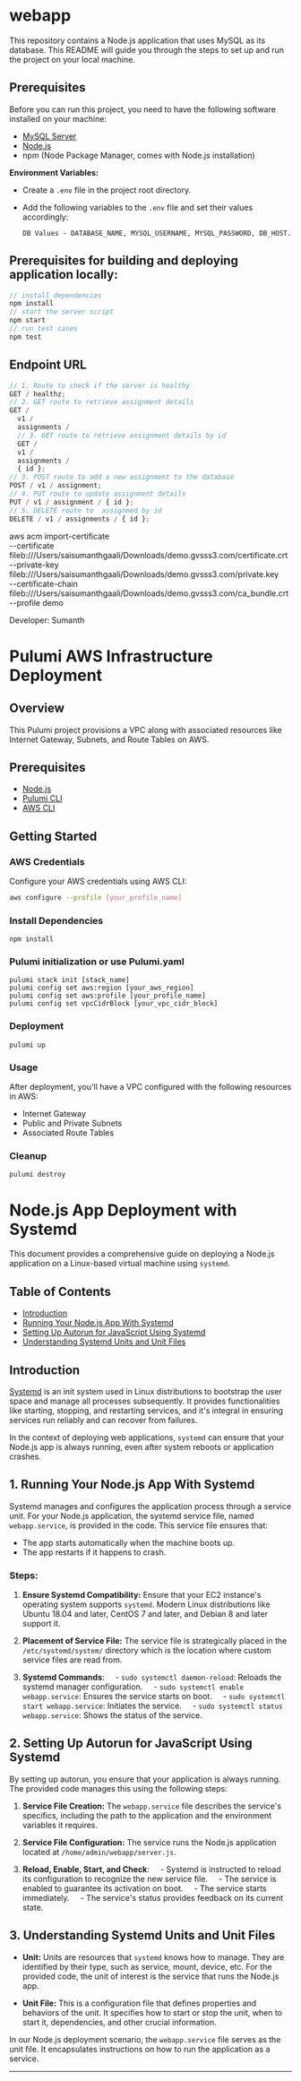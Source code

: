 # webapp

This repository contains a Node.js application that uses MySQL as its database. This README will guide you through the steps to set up and run the project on your local machine.

## Prerequisites

Before you can run this project, you need to have the following software installed on your machine:

- [MySQL Server](https://dev.mysql.com/downloads/mysql/)
- [Node.js](https://nodejs.org/)
- npm (Node Package Manager, comes with Node.js installation)

**Environment Variables:**

- Create a `.env` file in the project root directory.
- Add the following variables to the `.env` file and set their values accordingly:

  ```
  DB Values - DATABASE_NAME, MYSQL_USERNAME, MYSQL_PASSWORD, DB_HOST.
  ```

## Prerequisites for building and deploying application locally:

```javascript
// install dependencies
npm install
// start the server script
npm start
// run test cases
npm test
```

## Endpoint URL

```javascript
// 1. Route to check if the server is healthy
GET / healthz;
// 2. GET route to retrieve assignment details
GET /
  v1 /
  assignments /
  // 3. GET route to retrieve assignment details by id
  GET /
  v1 /
  assignments /
  { id };
// 3. POST route to add a new assignment to the database
POST / v1 / assignment;
// 4. PUT route to update assignment details
PUT / v1 / assignment / { id };
// 5. DELETE route to  assignmed by id
DELETE / v1 / assignments / { id };
```

aws acm import-certificate \
--certificate fileb:///Users/saisumanthgaali/Downloads/demo.gvsss3.com/certificate.crt \
--private-key fileb:///Users/saisumanthgaali/Downloads/demo.gvsss3.com/private.key \
--certificate-chain fileb:///Users/saisumanthgaali/Downloads/demo.gvsss3.com/ca_bundle.crt \
--profile demo

Developer: Sumanth

# Pulumi AWS Infrastructure Deployment

## Overview

This Pulumi project provisions a VPC along with associated resources like Internet Gateway, Subnets, and Route Tables on AWS.

## Prerequisites

- [Node.js](https://nodejs.org/)
- [Pulumi CLI](https://www.pulumi.com/docs/get-started/install/)
- [AWS CLI](https://aws.amazon.com/cli/)

## Getting Started

### AWS Credentials

Configure your AWS credentials using AWS CLI:

```bash
aws configure --profile [your_profile_name]
```

### Install Dependencies

```
npm install
```

### Pulumi initialization or use Pulumi<stack>.yaml

```
pulumi stack init [stack_name]
pulumi config set aws:region [your_aws_region]
pulumi config set aws:profile [your_profile_name]
pulumi config set vpcCidrBlock [your_vpc_cidr_block]
```

### Deployment

```
pulumi up
```

### Usage

After deployment, you'll have a VPC configured with the following resources in AWS:

- Internet Gateway
- Public and Private Subnets
- Associated Route Tables

### Cleanup

```
pulumi destroy
```

# Node.js App Deployment with Systemd

This document provides a comprehensive guide on deploying a Node.js application on a Linux-based virtual machine using `systemd`.

## Table of Contents

- [Introduction](#introduction)
- [Running Your Node.js App With Systemd](#1-running-your-nodejs-app-with-systemd)
- [Setting Up Autorun for JavaScript Using Systemd](#2-setting-up-autorun-for-javascript-using-systemd)
- [Understanding Systemd Units and Unit Files](#3-understanding-systemd-units-and-unit-files)

## Introduction

[Systemd](https://www.freedesktop.org/wiki/Software/systemd/) is an init system used in Linux distributions to bootstrap the user space and manage all processes subsequently. It provides functionalities like starting, stopping, and restarting services, and it's integral in ensuring services run reliably and can recover from failures.

In the context of deploying web applications, `systemd` can ensure that your Node.js app is always running, even after system reboots or application crashes.

## 1. Running Your Node.js App With Systemd

Systemd manages and configures the application process through a service unit. For your Node.js application, the systemd service file, named `webapp.service`, is provided in the code. This service file ensures that:

- The app starts automatically when the machine boots up.
- The app restarts if it happens to crash.

### Steps:

1. **Ensure Systemd Compatibility:** Ensure that your EC2 instance's operating system supports `systemd`. Modern Linux distributions like Ubuntu 18.04 and later, CentOS 7 and later, and Debian 8 and later support it.

2. **Placement of Service File:** The service file is strategically placed in the `/etc/systemd/system/` directory which is the location where custom service files are read from.

3. **Systemd Commands**:
       - `sudo systemctl daemon-reload`: Reloads the systemd manager configuration.
       - `sudo systemctl enable webapp.service`: Ensures the service starts on boot.
       - `sudo systemctl start webapp.service`: Initiates the service.
       - `sudo systemctl status webapp.service`: Shows the status of the service.

## 2. Setting Up Autorun for JavaScript Using Systemd

By setting up autorun, you ensure that your application is always running. The provided code manages this using the following steps:

1. **Service File Creation:** The `webapp.service` file describes the service's specifics, including the path to the application and the environment variables it requires.

2. **Service File Configuration:** The service runs the Node.js application located at `/home/admin/webapp/server.js`.

3. **Reload, Enable, Start, and Check**:
       - Systemd is instructed to reload its configuration to recognize the new service file.
       - The service is enabled to guarantee its activation on boot.
       - The service starts immediately.
       - The service's status provides feedback on its current state.

## 3. Understanding Systemd Units and Unit Files

- **Unit:** Units are resources that `systemd` knows how to manage. They are identified by their type, such as service, mount, device, etc. For the provided code, the unit of interest is the service that runs the Node.js app.

- **Unit File:** This is a configuration file that defines properties and behaviors of the unit. It specifies how to start or stop the unit, when to start it, dependencies, and other crucial information.

In our Node.js deployment scenario, the `webapp.service` file serves as the unit file. It encapsulates instructions on how to run the application as a service.

---

